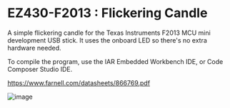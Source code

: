 # EZ430-F2013 : Flickering Candle
A simple flickering candle for the Texas Instruments F2013 MCU mini development USB stick.
It uses the onboard LED so there's no extra hardware needed.

To compile the program, use the IAR Embedded Workbench IDE, or Code Composer Studio IDE.

https://www.farnell.com/datasheets/866769.pdf

![image](https://user-images.githubusercontent.com/1586332/235414299-dbe03baa-529a-4150-9754-de850dfaa1da.png)
